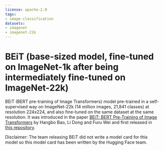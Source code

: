 ```yaml
---
license: apache-2.0
tags:
- image-classification
datasets:
- imagenet
- imagenet-21k
---
```


# BEiT (base-sized model, fine-tuned on ImageNet-1k after being intermediately fine-tuned on ImageNet-22k) 

BEiT (BERT pre-training of Image Transformers) model pre-trained in a self-supervised way on ImageNet-22k (14 million images, 21,841 classes) at resolution 224x224, and also fine-tuned on the same dataset at the same resolution. It was introduced in the paper [BEiT: BERT Pre-Training of Image Transformers](https://arxiv.org/abs/2106.08254) by Hangbo Bao, Li Dong and Furu Wei and first released in [this repository](https://github.com/microsoft/unilm/tree/master/beit). 

Disclaimer: The team releasing BEiT did not write a model card for this model so this model card has been written by the Hugging Face team.
